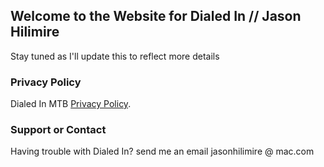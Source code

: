 ## Welcome to the Website for Dialed In // Jason Hilimire

Stay tuned as I'll update this to reflect more details 


### Privacy Policy

Dialed In MTB [Privacy Policy](https://github.com/jasonhilimire/jasonhilimire.github.io/settings/pages). 

### Support or Contact

Having trouble with Dialed In? send me an email jasonhilimire @ mac.com